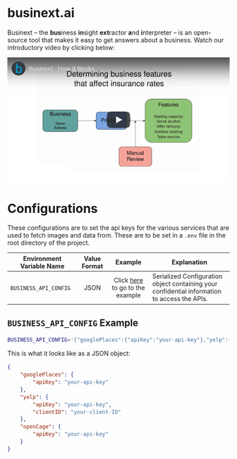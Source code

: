 # businext.ai

Businext – the **bus**iness **in**sight **ext**ractor **a**nd **i**nterpreter – is an open-source tool that makes it easy to get answers about a business. Watch our introductory video by clicking below:

[![Businext - How it Works](how-businext-works.png)](https://youtu.be/lj-PPQe61I8)

# Configurations

These configurations are to set the api keys for the various services that are used to fetch images and data from. These are to be set in a `.env` file in the root directory of the project.

| Environment Variable Name | Value Format |                                 Example                                  | Explanation                                                                                       |
| ------------------------- | :----------: | :----------------------------------------------------------------------: | ------------------------------------------------------------------------------------------------- |
| `BUSINESS_API_CONFIG`     |     JSON     | Click [here](README.md#business_api_config-example) to go to the example | Serialized Configuration object containing your confidential information to access the APIs. |

## `BUSINESS_API_CONFIG` Example

```bash
BUSINESS_API_CONFIG='{"googlePlaces":{"apiKey":"your-api-key"},"yelp":{"apiKey":"your-api-key","clientID":"your-client-ID"},"openCage":{"apiKey":"your-api-key"}}'
```

This is what it looks like as a JSON object:

```json
{
	"googlePlaces": {
		"apiKey": "your-api-key"
	},
	"yelp": {
		"apiKey": "your-api-key",
		"clientID": "your-client-ID"
	},
	"openCage": {
		"apiKey": "your-api-key"
	}
}
```

